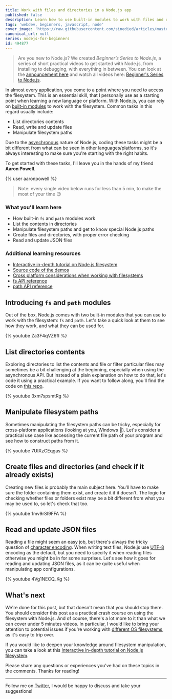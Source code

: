 ```yaml
---
title: Work with files and directories in a Node.js app
published: false
description: Learn how to use built-in modules to work with files and directories in a Node.js app with this series of bite-sized videos for beginners.
tags: 'webdev, beginners, javascript, node'
cover_image: 'https://raw.githubusercontent.com/sinedied/articles/master/articles/node/beginner-series/assets/banner3.jpg'
canonical_url: null
series: nodejs-for-beginners
id: 494877
---
```


> Are you new to Node.js? We created *Beginner’s Series to Node.js*, a series of short practical videos to get started with Node.js, from installing to debugging, with everything in between. You can look at the [announcement here](https://dev.to/sinedied/learn-node-js-with-this-series-of-short-videos-for-beginners-4lpm) and watch all videos here: [Beginner's Series to Node.js](https://www.youtube.com/playlist?list=PLlrxD0HtieHje-_287YJKhY8tDeSItwtg).

In almost every application, you come to a point where you need to access the filesystem. This is an essential skill, that I personally use as a starting point when learning a new language or platform. With Node.js, you can rely on [built-in modules](https://nodejs.org/api/modules.html) to work with the filesystem. Common tasks in this regard usually include:

- List directories contents
- Read, write and update files
- Manipulate filesystem paths

Due to the [asynchronous](https://nodejs.org/en/about/) nature of Node.js, coding these tasks might be a bit different from what can be seen in other languages/platforms, so it's always interesting to make sure you're starting with the right habits.

To get started with these tasks, I'll leave you in the hands of my friend **Aaron Powell**. 

{% user aaronpowell %}

> Note: every single video below runs for less than 5 min, to make the most of your time 😉

### What you'll learn here
- How built-in `fs` and `path` modules work
- List the contents in directories
- Manipulate filesystem paths and get to know special Node.js paths
- Create files and directories, with proper error checking
- Read and update JSON files

### Additional learning resources
- [Interactive in-depth tutorial on Node.js filesystem](https://docs.microsoft.com/learn/modules/nodejs-files/?wt.mc_id=nodebeginner-devto-yolasors)
- [Source code of the demos](https://github.com/MicrosoftDocs/node-essentials)
- [Cross platform considerations when working with filesystems](https://nodejs.org/en/docs/guides/working-with-different-filesystems/)
- [fs API reference](https://nodejs.org/api/fs.html)
- [path API reference](https://nodejs.org/api/path.html)

## Introducing `fs` and `path` modules

Out of the box, Node.js comes with two built-in modules that you can use to work with the filesystem: `fs` and `path`. Let's take a quick look at them to see how they work, and what they can be used for.

{% youtube Za3F4qVZ6fI %}

## List directories contents

Exploring directories to list the contents and file or filter particular files may sometimes be a bit challenging at the beginning, especially when using the asynchronous API. But instead of a plain explanation on how to do that, let's code it using a practical example. If you want to follow along, you'll find the code on [this repo](https://github.com/MicrosoftDocs/node-essentials).

{% youtube 3xm7spsmtRg %}

## Manipulate filesystem paths

Sometimes manipulating the filesystem paths can be tricky, especially for cross-platform applications (looking at you, Windows 👀). Let's consider a practical use case like accessing the current file path of your program and see how to construct paths from it.

{% youtube 7UIXzCEqgas %}

## Create files and directories (and check if it already exists)

Creating new files is probably the main subject here. You'll have to make sure the folder containing them exist, and create it if it doesn't. The logic for checking whether files or folders exist may be a bit different from what you may be used to, so let's check that too.

{% youtube 1mv9rSI9FFA %}

## Read and update JSON files

Reading a file might seem an easy job, but there's always the tricky question of [character encoding](https://en.wikipedia.org/wiki/Character_encoding). When writing text files, Node.js use [UTF-8](https://en.wikipedia.org/wiki/UTF-8) encoding as the default, but you need to specify it when reading files otherwise you might be in for some surprises. Let's see how it goes for reading and updating JSON files, as it can be quite useful when manipulating app configurations.

{% youtube 4Vg1NECQ_Kg %}

## What's next

We're done for this post, but that doesn't mean that you should stop there. You should consider this post as a practical crash course on using the filesystem with Node.js. And of course, there's a lot more to it than what we can cover under 5 minutes videos. In particular, I would like to bring your attention to potential issues if you're working with [different OS filesystems](https://nodejs.org/en/docs/guides/working-with-different-filesystems/), as it's easy to trip over.

If you would like to deepen your knowledge around filesystem manipulation, you can take a look at this [Interactive in-depth tutorial on Node.js filesystem](https://docs.microsoft.com/learn/modules/nodejs-files/?wt.mc_id=nodebeginner-devto-yolasors).

Please share any questions or experiences you've had on these topics in the comments. Thanks for reading!

---

Follow me on [Twitter](http://twitter.com/sinedied), I would be happy to discuss and take your suggestions!
